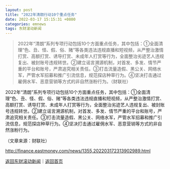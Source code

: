 ```yaml
---
layout: post
title: "2022年清朗行动10个重点任务"
date: 2022-03-17 15:15:31 +0800
categories: emnews
tags: 东财滚动新闻
---
```

> 2022年“清朗”系列专项行动包括10个方面重点任务，其中包括：①全面清理“色、丑、怪、假、俗、赌”等各类违法违规直播和短视频，从严整治激情打赏、高额打赏、诱导打赏、未成年人打赏等行为，全面整治劣迹艺人违规复出、被封账号违规转世。②建立谣言溯源机制，对首发、多发、情节严重的平台和账号，严肃追究相关责任。③打击流量造假、黑公关、网络水军，严管水军招募和推广引流信息，规范探店种草行为。④坚决打击通过雇佣水军、恶意营销等方式的非自然涨粉行为。（财联社）

<p>2022年“清朗”系列专项行动包括10个方面重点任务，其中包括：①全面清理“色、丑、怪、假、俗、赌”等各类违法违规直播和短视频，从严整治激情打赏、高额打赏、诱导打赏、未成年人打赏等行为，全面整治劣迹艺人违规复出、被封账号违规转世。②建立谣言溯源机制，对首发、多发、情节严重的平台和账号，严肃追究相关责任。③打击流量造假、黑公关、网络水军，严管水军招募和推广引流信息，规范探店种草行为。④坚决打击通过雇佣水军、恶意营销等方式的非自然涨粉行为。</p><p class="em_media">（文章来源：财联社）</p>

<http://finance.eastmoney.com/news/1355,202203172313902989.html>

[返回东财滚动新闻](//finews.withounder.com/emnews/)｜[返回首页](//finews.withounder.com/)